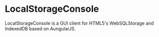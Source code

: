 # LocalStorageConsole

LocalStorageConsole is a GUI client for HTML5's WebSQLStorage and IndexedDB based on AungularJS.
